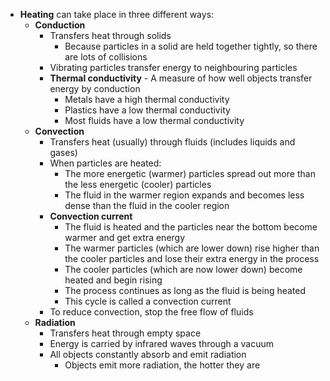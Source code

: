 - **Heating** can take place in three different ways:
	- **Conduction**
		- Transfers heat through solids
			- Because particles in a solid are held together tightly, so there are lots of collisions
		- Vibrating particles transfer energy to neighbouring particles
		- **Thermal conductivity** - A measure of how well objects transfer energy by conduction
			- Metals have a high thermal conductivity
			- Plastics have a low thermal conductivity
			- Most fluids have a low thermal conductivity
	- **Convection**
		- Transfers heat (usually) through fluids (includes liquids and gases)
		- When particles are heated:
			- The more energetic (warmer) particles spread out more than the less energetic (cooler) particles
			- The fluid in the warmer region expands and becomes less dense than the fluid in the cooler region
		- **Convection current**
			- The fluid is heated and the particles near the bottom become warmer and get extra energy
			- The warmer particles (which are lower down) rise higher than the cooler particles and lose their extra energy in the process
			- The cooler particles (which are now lower down) become heated and begin rising
			- The process continues as long as the fluid is being heated
			- This cycle is called a convection current
		- To reduce convection, stop the free flow of fluids
	- **Radiation**
		- Transfers heat through empty space
		- Energy is carried by infrared waves through a vacuum
		- All objects constantly absorb and emit radiation
			- Objects emit more radiation, the hotter they are
